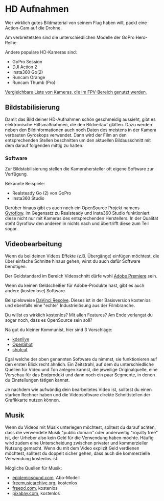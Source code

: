 # HD Aufnahmen

Wer wirklich gutes Bildmaterial von seinem Flug haben will, packt eine Action-Cam auf die Drohne.

Am verbreitetsten sind die unterschiedlichen Modelle der GoPro Hero-Reihe.

Andere populäre HD-Kameras sind:

- GoPro Session
- DJI Action 2
- Insta360 Go(2)
- Runcam Orange
- Runcam Thumb (Pro)

[Vergleichbare Liste von Kameras, die im FPV-Bereich genutzt werden.](https://docs.google.com/spreadsheets/d/1flQCDGzn3iUM2gqrI4_A_eQeZDlQujl-d9SckiypVXU/edit?usp=sharing)

## Bildstabilisierung

Damit das Bild deiner HD-Aufnahmen schön geschmeidig aussieht, gibt es elektronische Hilfsmaßnahmen, die den Bildverlauf glätten. Dazu werden neben den Bildinformationen auch noch Daten des meistens in der Kamera verbauten Gyroskops verwendet. Dann wird der Film an den entsprechenden Stellen beschnitten um den aktuellen Bildausschnitt mit dem darauf folgenden mittig zu halten.

### Software

Zur Bildstabilisierung stellen die Kamerahersteller oft eigene Software zur Verfügung.

Bekannte Beispiele:

- Realsteady Go (2) von GoPro
- Insta360 Studio

Darüber hinaus gibt es auch noch ein OpenSource Projekt namens [Gyroflow](https://gyroflow.xyz/). Im Gegensatz zu Realsteady und Insta360 Studio funktioniert diese nicht nur mit Kameras des entsprechenden Herstellers. In der Qualität steht Gyroflow den anderen in nichts nach und übertrifft diese zum Teil sogar.

## Videobearbeitung

Wenn du bei deinen Videos Effekte (z.B. Übergänge) einfügen möchtest, die über einfache Schnitte hinaus gehen, wirst du auch dafür Software benötigen.

Der Goldstandard im Bereich Videoschnitt dürfe wohl [Adobe Premiere](https://www.adobe.com/de/products/premiere.html) sein.

Wenn du keinen Geldscheißer für Adobe-Produkte hast, gibt es auch andere (kostenlose) Software.

Beispielsweise [DaVinci Resolve](https://www.blackmagicdesign.com/de/products/davinciresolve/). Dieses ist in der Basisversion kostenlos und ebenfalls eine "echte" Industrielösung aus der Filmbranche.

Du willst es wirklich kostenlos? Mit allen Features? Am Ende verlangst du sogar noch, dass es OpenSource sein soll?

Na gut du kleiner Kommunist, hier sind 3 Vorschläge:

- [kdenlive](https://kdenlive.org/)
- [OpenShot](https://www.openshot.org/de/)
- [shotcut](https://www.shotcut.org/)

Egal welche der oben genannten Software du nimmst, sie funktionieren auf den ersten Blick recht ähnlich. Ein Zeitstrahl, auf dem du unterschiedliche Quellen für Video und Ton anlegen kannst, die jeweilige Originalquelle, eine Vorschau für das Endprodukt und dann noch ein paar Segmente, in denen du Einstellungen tätigen kannst.

Je nachdem wie aufwändig dein bearbeitetes Video ist, solltest du einen starken Rechner haben und die Videosoftware direkte Schnittstellen der Grafikkarte nutzen können.

## Musik

Wenn du Videos mit Musik unterlegen möchtest, solltest du darauf achten, dass die verwendete Musik "public domain" oder anderweitig "royalty free" ist, der Urheber also kein Geld für die Verwendung haben möchte. Häufig wird zudem eine Unterscheidung zwischen privater und kommerzieller Nutzung gemacht. Wenn du mit dem Video explizit Geld verdienen möchtest, solltest du doppelt sicher gehen, dass auch die kommerzielle Verwendung kostenlos ist.

Mögliche Quellen für Musik:

- [epidemicsound.com](https://www.epidemicsound.com/), Abo-Modell
- [freemusicarchive.org](https://freemusicarchive.org), kostenlos
- [freepd.com](https://freepd.com/), kostenlos
- [pixabay.com](https://pixabay.com), kostenlos
